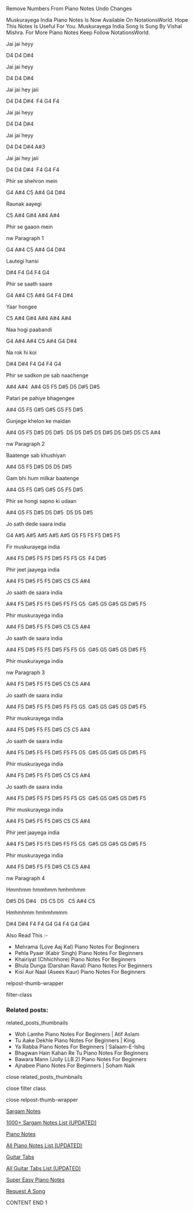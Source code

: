 
Remove Numbers From Piano Notes
Undo Changes

Muskurayega India Piano Notes Is Now Available On NotationsWorld. Hope This Notes Is Useful For You. Muskurayega India Song Is Sung By Vishal Mishra. For More Piano Notes Keep Follow NotationsWorld.

Jai jai heyy

D4 D4 D#4

Jai jai heyy

D4 D4 D#4

Jai jai hey jaii

D4 D4 D#4  F4 G4 F4

Jai jai heyy

D4 D4 D#4

Jai jai heyy

D4 D4 D#4 A#3

Jai jai hey jaii

D4 D4 D#4  F4 G4 F4

Phir se shehron mein

G4 A#4 C5 A#4 G4 D#4

Raunak aayegi

C5 A#4 G#4 A#4 A#4

Phir se gaaon mein

nw Paragraph 1

G4 A#4 C5 A#4 G4 D#4

Lautegi hansi

D#4 F4 G4 F4 G4

Phir se saath saare

G4 A#4 C5 A#4 G4 F4 D#4

Yaar hongee

C5 A#4 G#4 A#4 A#4 A#4

Naa hogi paabandi

G4 A#4 A#4 C5 A#4 G4 D#4

Na rok hi koi

D#4 D#4 F4 G4 F4 G4

Phir se sadkon pe sab naachenge

A#4 A#4  A#4 G5 F5 D#5 D5 D#5 D#5

Patari pe pahiye bhagengee

A#4 G5 F5 G#5 G#5 G5 F5 D#5

Gunjege khelon ke maidan

A#4 G5 F5 D#5 D5 D#5  D5 D5 D#5 D5 D#5 D5 D#5 D5 C5 A#4

nw Paragraph 2

Baatenge sab khushiyan

A#4 G5 F5 D#5 D5 D5 D#5

Gam bhi hum milkar baatenge

A#4 G5 F5 G#5 G#5 G5 F5 D#5

Phir se hongi sapno ki udaan

A#4 G5 F5 D#5 D5 D#5  D5 D5 D#5

Jo sath dede saara india

G4 A#5 A#5 A#5 A#5 A#5 G5 F5 F5 F5 D#5 F5

Fir muskurayega india

A#4 F5 D#5 F5 F5 D#5 F5 F5 G5  F4 D#5

Phir jeet jaayega india

A#4 F5 D#5 F5 F5 D#5 C5 C5 A#4

Jo saath de saara india

A#4 F5 D#5 F5 F5 D#5 F5 F5 G5  G#5 G5 G#5 G5 D#5 F5

Phir muskurayega india

A#4 F5 D#5 F5 F5 D#5 C5 C5 A#4

Jo saath de saara india

A#4 F5 D#5 F5 F5 D#5 F5 F5 G5  G#5 G5 G#5 G5 D#5 F5

Phir muskurayega india

nw Paragraph 3

A#4 F5 D#5 F5 F5 D#5 C5 C5 A#4

Jo saath de saara india

A#4 F5 D#5 F5 F5 D#5 F5 F5 G5  G#5 G5 G#5 G5 D#5 F5

Phir muskurayega india

A#4 F5 D#5 F5 F5 D#5 C5 C5 A#4

Jo saath de saara india

A#4 F5 D#5 F5 F5 D#5 F5 F5 G5  G#5 G5 G#5 G5 D#5 F5

Phir muskurayega india

A#4 F5 D#5 F5 F5 D#5 C5 C5 A#4

Jo saath de saara india

A#4 F5 D#5 F5 F5 D#5 F5 F5 G5  G#5 G5 G#5 G5 D#5 F5

Phir muskurayega india

A#4 F5 D#5 F5 F5 D#5 C5 C5 A#4

Phir jeet jaayega india

A#4 F5 D#5 F5 F5 D#5 F5 F5 G5  G#5 G5 G#5 G5 D#5 F5

Phir muskurayega india

A#4 F5 D#5 F5 F5 D#5 C5 C5 A#4

nw Paragraph 4

Hmmhmm hmmhmm hmhmhmm

D#5 D5 D#4   D5 C5 D5   C5 A#4 C5

Hmhmhmm hmhmhmmm

D#4 D#4 F4 F4 G4 G4 F4 G4 G#4

Also Read This :-

* Mehrama (Love Aaj Kal) Piano Notes For Beginners
* Pehla Pyaar (Kabir Singh) Piano Notes For Beginners
* Khairiyat (Chhichhore) Piano Notes For Beginners
* Bhula Dunga (Darshan Raval) Piano Notes For Beginners
* Kisi Aur Naal (Asees Kaur) Piano Notes For Beginners

relpost-thumb-wrapper

filter-class

### Related posts:

related_posts_thumbnails

* Woh Lamhe Piano Notes For Beginners | Atif Aslam
* Tu Aake Dekhle Piano Notes For Beginners | King
* Ya Rabba Piano Notes For Beginners | Salaam-E-Ishq
* Bhagwan Hain Kahan Re Tu Piano Notes For Beginners
* Bawara Mann (Jolly LLB 2) Piano Notes For Beginners
* Ajnabee Piano Notes For Beginners | Soham Naik

close related_posts_thumbnails

close filter class

close relpost-thumb-wrapper

[Sargam Notes](https://www.notationsworld.com/sargam-notes.html)

[1000+ Sargam Notes List (UPDATED)](https://www.notationsworld.com/all-songs-list-sargam-notes.html)

[Piano Notes](https://www.notationsworld.com/piano-notes.html)

[All Piano Notes List (UPDATED)](https://www.notationsworld.com/all-songs-list-piano-notes.html)

[Guitar Tabs](https://www.notationsworld.com/guitar-tabs.html)

[All Guitar Tabs List (UPDATED)](https://www.notationsworld.com/all-songs-list-guitar-tabs.html)

[Super Easy Piano Notes](https://studywall.in/)

[Request A Song](https://www.notationsworld.com/request-a-song.html)

CONTENT END 1

